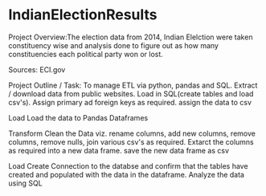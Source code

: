 # IndianElectionResults

Project Overview:The election data from 2014, Indian Elelction were taken constituency wise and analysis done to figure out as how many constituencies each political party won or lost.

Sources: ECI.gov

Project Outline / Task: 
To manage ETL via python, pandas and SQL. 
Extract / download data from public websites. 
Load in SQL(create tables and load csv's). 
Assign primary ad foreign keys as required. 
assign the data to csv

Load
Load the data to Pandas Dataframes


Transform
Clean the Data viz. rename columns, add new columns, remove columns, remove nulls, join various csv's as required. 
Extarct the columns as required into a new data frame.
save the new data frame as csv

Load
Create Connection to the databse and confirm that the tables have created and populated with the data in the dataframe. 
Analyze the data using SQL

